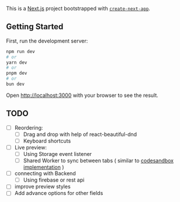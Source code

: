 This is a [Next.js](https://nextjs.org/) project bootstrapped with [`create-next-app`](https://github.com/vercel/next.js/tree/canary/packages/create-next-app).

## Getting Started

First, run the development server:

```bash
npm run dev
# or
yarn dev
# or
pnpm dev
# or
bun dev
```

Open [http://localhost:3000](http://localhost:3000) with your browser to see the result.

## TODO

- [ ] Reordering:
  - [ ] Drag and drop with help of react-beautiful-dnd
  - [ ] Keyboard shortcuts

- [ ] Live preview:
  - [ ] Using Storage event listener
  - [ ] Shared Worker to sync between tabs ( similar to [codesandbox implementation](https://gitnation.com/contents/building-a-nodejs-runtime-for-the-browser) )

- [ ] connecting with Backend
    - [ ] Using firebase or rest api

- [ ] improve preview styles
- [ ] Add advance options for other fields

